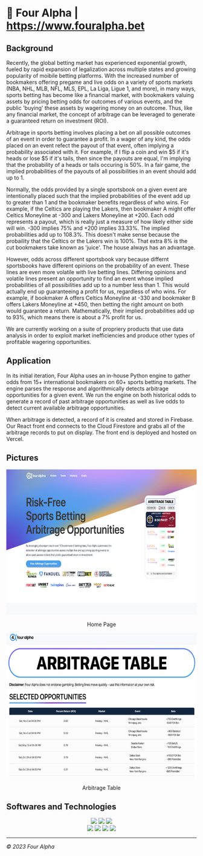 # 🎰 Four Alpha | https://www.fouralpha.bet

## Background

Recently, the global betting market has experienced exponential growth, fueled by rapid expansion of legalization across multiple states and growing popularity of moibile betting platforms. With the increased number of bookmakers offering pregame and live odds on a variety of sports markets (NBA, NHL, MLB, NFL, MLS, EPL, La Liga, Ligue 1, and more), in many ways, sports betting has become like a financial market, with bookmakers valuing assets by pricing betting odds for outcomes of various events, and the public 'buying' these assets by wagering money on an outcome. Thus, like any financial market, the concept of arbitrage can be leveraged to generate a guaranteed return on investment (ROI).

Arbitrage in sports betting involves placing a bet on all possible outcomes of an event in order to guarantee a profit. In a wager of any kind, the odds placed on an event refect the payout of that event, often implying a probability associated with it. For example, if I flip a coin and win $5 if it's heads or lose $5 if it's tails, then since the payouts are equal, I'm implying that the probability of a heads or tails occuring is 50%. In a fair game, the implied probabilities of the payouts of all possibilities in an event should add up to 1.

Normally, the odds provided by a single sportsbook on a given event are intentionally placed such that the implied probabilities of the event add up to greater than 1 and the bookmaker benefits regardless of who wins. For example, if the Celtics are playing the Lakers, then bookmaker A might offer Celtics Moneyline at -300 and Lakers Moneyline at +200. Each odd represents a payout, which is really just a measure of how likely either side will win. -300 implies 75% and +200 implies 33.33%. The implied probabilities add up to 108.3%. This doesn't make sense because the probaility that the Celtics or the Lakers win is 100%. That extra 8% is the cut bookmakers take known as 'juice'. The house always has an advantage. 

However, odds across different sportsbook vary because differnt sportsbooks have different opinions on the probability of an event. These lines are even more volatile with live betting lines. Differing opinions and volatile lines present an opportunity to find an event whose implied probabilities of all possibilities add up to a number less than 1. This would actually end up guaranteeing a profit for us, regardless of who wins. For example, if bookmaker A offers Celtics Moneyline at -330 and bookmaker B offers Lakers Moneyline at +450, then betting the right amount on both would guarantee a return. Mathematically, their implied probabilities add up to 93%, which means there is about a 7% profit for us.

We are currently working on a suite of propriery products that use data analysis in order to exploit market inefficiencies and produce other types of profitable wagering opportunities.

## Application

In its initial iteration, Four Alpha uses an in-house Python engine to gather odds from 15+ international bookmakers on 60+ sports betting markets. The engine parses the response and algorithmically detects arbitrage opportunities for a given event. We run the engine on both historical odds to generate a record of past arbitrage opportunities as well as live odds to detect current available arbitrage opportunities.

When arbitrage is detected, a record of it is created and stored in Firebase. Our React front end connects to the Cloud Firestore and grabs all of the arbitrage records to put on display. The front end is deployed and hosted on Vercel.  

## Pictures
<div align="center">
  <img src="images/home.png" width="666" height="383">
</div>
<p align="center">
  Home Page
</p>
<div align="center">
  <img src="images/table2.png" width="666" height="383">
</div>
<p align="center">
  Arbitrage Table
</p>

## Softwares and Technologies

<div align="center">
 <img src="https://img.shields.io/badge/python-3670A0?style=for-the-badge&logo=python&logoColor=ffdd54"/>
  <img src ="https://img.shields.io/badge/javascript-%23323330.svg?style=for-the-badge&logo=javascript&logoColor=%23F7DF1E"/>
<img src ="https://img.shields.io/badge/react-%2320232a.svg?style=for-the-badge&logo=react&logoColor=%2361DAFB" />
</div>
<div align="center">
<img src ="https://img.shields.io/badge/firebase-ffca28?style=for-the-badge&logo=firebase&logoColor=black" />
  <img src ="https://img.shields.io/badge/node.js-6DA55F?style=for-the-badge&logo=node.js&logoColor=white)DF1E"/>
   <img src ="https://img.shields.io/badge/Tailwind%20CSS-06B6D4.svg?style=for-the-badge&logo=Tailwind-CSS&logoColor=white"/>
   <img src="https://img.shields.io/badge/numpy-%23013243.svg?style=for-the-badge&logo=numpy&logoColor=white"/>
</div>

---
*© 2023 Four Alpha*
